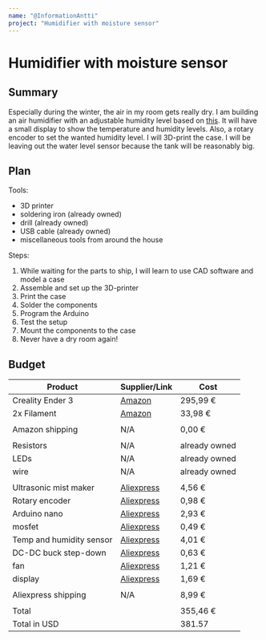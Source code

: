 ```yaml
---
name: "@InformationAntti"
project: "Humidifier with moisture sensor"
---
```


# Humidifier with moisture sensor

## Summary

Especially during the winter, the air in my room gets really dry. I am building an air humidifier with an adjustable humidity level based on [this](https://github.com/AlexGyver/EnglishProjects/tree/master/autoHumidifier). It will have a small display to show the temperature and humidity levels. Also, a rotary encoder to set the wanted humidity level. I will 3D-print the case. I will be leaving out the water level sensor because the tank will be reasonably big.

## Plan

Tools:
- 3D printer
- soldering iron (already owned)
- drill (already owned)
- USB cable (already owned)
- miscellaneous tools from around the house

Steps:
1. While waiting for the parts to ship, I will learn to use CAD software and model a case
2. Assemble and set up the 3D-printer
3. Print the case
4. Solder the components
5. Program the Arduino
6. Test the setup
7. Mount the components to the case
8. Never have a dry room again!


## Budget

| Product              	| Supplier/Link                                                                                   	| Cost      	|
| ------------------------ | --------------------------------------------------------------------------------------------------- | ------------- |
| Creality Ender 3     	| [Amazon](https://www.amazon.de/-/en/Creality-Ender-3-3D-Printer-black/dp/B07GYRQVYV/)           	| 295,99 €  	|
| 2x Filament          	| [Amazon](https://www.amazon.de/-/en/Kingroon-filament-printers-dimensional-accuracy/dp/B0B5WXWQ7R/) | 33,98 €   	|
|                      	|                                                                                                 	|           	|
| Amazon shipping      	| N/A                                                                                             	| 0,00 €    	|
|                      	|                                                                                                 	|           	|
| Resistors            	| N/A                                                                                             	| already owned |
| LEDs                 	| N/A                                                                                             	| already owned |
| wire                 	| N/A                                                                                             	| already owned |
|                      	|                                                                                                 	|           	|
| Ultrasonic mist maker	| [Aliexpress](https://www.aliexpress.com/item/4001298801860.html?mp=1)                           	| 4,56 €    	|
| Rotary encoder       	| [Aliexpress](https://www.aliexpress.com/item/32915420023.html?mp=1)                             	| 0,98 €    	|
| Arduino nano         	| [Aliexpress](https://www.aliexpress.com/item/4000587268145.html?mp=1)                           	| 2,93 €    	|
| mosfet               	| [Aliexpress](https://www.aliexpress.com/item/1005001621743526.html?mp=1)                        	| 0,49 €    	|
| Temp and humidity sensor | [Aliexpress](https://www.aliexpress.com/item/32517645825.html?mp=1)                             	| 4,01 €    	|
| DC-DC buck step-down 	| [Aliexpress](https://www.aliexpress.com/item/1005001621743526.html?mp=1)                        	| 0,63 €    	|
| fan                  	| [Aliexpress](https://www.aliexpress.com/item/4000316622310.html?mp=1)                           	| 1,21 €    	|
| display              	| [Aliexpress](https://www.aliexpress.com/item/1005004816561244.html?mp=1)                        	| 1,69 €    	|
|                      	|                                                                                                 	|           	|
| Aliexpress shipping  	| N/A                                                                                             	| 8,99 €    	|
|                      	|                                                                                                 	|           	|
| Total                	|                                                                                                 	| 355,46 €  	|
| Total in USD         	|                                                                                                 	| 381.57    	|
